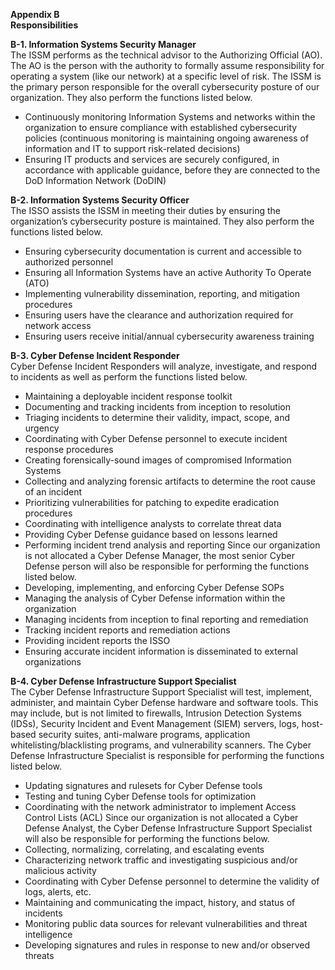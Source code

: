 
**Appendix B**  
**Responsibilities**

**B-1. Information Systems Security Manager**  
The ISSM performs as the technical advisor to the Authorizing Official (AO). The AO is the person with the authority to formally assume responsibility for operating a system (like our network) at a specific level of risk. The ISSM is the primary person responsible for the overall cybersecurity posture of our organization. They also perform the functions listed below.
* Continuously monitoring Information Systems and networks within the organization to ensure compliance with established cybersecurity policies (continuous monitoring is maintaining ongoing awareness of information and IT to support risk-related decisions)
* Ensuring IT products and services are securely configured, in accordance with applicable guidance, before they are connected to the DoD Information Network (DoDIN)

**B-2. Information Systems Security Officer**  
The ISSO assists the ISSM in meeting their duties by ensuring the organization’s cybersecurity posture is maintained. They also perform the functions listed below. 
* Ensuring cybersecurity documentation is current and accessible to authorized personnel
* Ensuring all Information Systems have an active Authority To Operate (ATO)
* Implementing vulnerability dissemination, reporting, and mitigation procedures
* Ensuring users have the clearance and authorization required for network access
* Ensuring users receive initial/annual cybersecurity awareness training

**B-3. Cyber Defense Incident Responder**  
Cyber Defense Incident Responders will analyze, investigate, and respond to incidents as well as perform the functions listed below. 
* Maintaining a deployable incident response toolkit
* Documenting and tracking incidents from inception to resolution
* Triaging incidents to determine their validity, impact, scope, and urgency
* Coordinating with Cyber Defense personnel to execute incident response procedures 
* Creating forensically-sound images of compromised Information Systems
* Collecting and analyzing forensic artifacts to determine the root cause of an incident
* Prioritizing vulnerabilities for patching to expedite eradication procedures
* Coordinating with intelligence analysts to correlate threat data
* Providing Cyber Defense guidance based on lessons learned
* Performing incident trend analysis and reporting
Since our organization is not allocated a Cyber Defense Manager, the most senior Cyber Defense person will also be responsible for performing the functions listed below. 
* Developing, implementing, and enforcing Cyber Defense SOPs 
* Managing the analysis of Cyber Defense information within the organization
* Managing incidents from inception to final reporting and remediation
* Tracking incident reports and remediation actions
* Providing incident reports the ISSO
* Ensuring accurate incident information is disseminated to external organizations 

**B-4. Cyber Defense Infrastructure Support Specialist**  
The Cyber Defense Infrastructure Support Specialist will test, implement, administer, and maintain Cyber Defense hardware and software tools. This may include, but is not limited to firewalls, Intrusion Detection Systems (IDSs), Security Incident and Event Management (SIEM) servers, logs, host-based security suites, anti-malware programs, application whitelisting/blacklisting programs, and vulnerability scanners. The Cyber Defense Infrastructure Specialist is responsible for performing the functions listed below.
* Updating signatures and rulesets for Cyber Defense tools
* Testing and tuning Cyber Defense tools for optimization
* Coordinating with the network administrator to implement Access Control Lists (ACL)
Since our organization is not allocated a Cyber Defense Analyst, the Cyber Defense Infrastructure Support Specialist will also be responsible for performing the functions below.
* Collecting, normalizing, correlating, and escalating events
* Characterizing network traffic and investigating suspicious and/or malicious activity
* Coordinating with Cyber Defense personnel to determine the validity of logs, alerts, etc.
* Maintaining and communicating the impact, history, and status of incidents
* Monitoring public data sources for relevant vulnerabilities and threat intelligence
* Developing signatures and rules in response to new and/or observed threats
